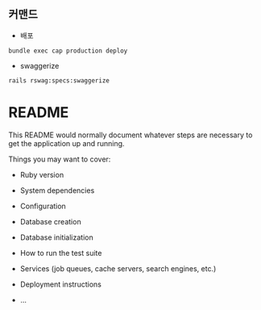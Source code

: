 ## 커맨드
- 배포
```
bundle exec cap production deploy  
```
- swaggerize
```
rails rswag:specs:swaggerize
```

# README

This README would normally document whatever steps are necessary to get the
application up and running.

Things you may want to cover:

* Ruby version

* System dependencies

* Configuration

* Database creation

* Database initialization

* How to run the test suite

* Services (job queues, cache servers, search engines, etc.)

* Deployment instructions

* ...
